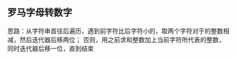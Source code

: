 ## 罗马字母转数字
<p>思路：从字符串首往后遍历，遇到前字符比后字符小的，取两个字符对于的整数相减，然后迭代器后移两位；
否则，用之前求和整数加上当前字符所代表的整数，同时迭代器后移一位，直到结束</p>
